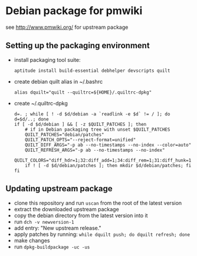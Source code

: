 # Debian package for pmwiki

see http://www.pmwiki.org/ for upstream package

## Setting up the packaging environment

* install packaging tool suite:

	```
    aptitude install build-essential debhelper devscripts quilt
    ```
* create debian quilt alias in ~/.bashrc

	```
    alias dquilt="quilt --quiltrc=${HOME}/.quiltrc-dpkg"
   	```
* create ~/.quiltrc-dpkg

	```
    d=. ; while [ ! -d $d/debian -a `readlink -e $d` != / ]; do d=$d/..; done
    if [ -d $d/debian ] && [ -z $QUILT_PATCHES ]; then
        # if in Debian packaging tree with unset $QUILT_PATCHES
        QUILT_PATCHES="debian/patches"
        QUILT_PATCH_OPTS="--reject-format=unified"
        QUILT_DIFF_ARGS="-p ab --no-timestamps --no-index --color=auto"
        QUILT_REFRESH_ARGS="-p ab --no-timestamps --no-index"
        QUILT_COLORS="diff_hdr=1;32:diff_add=1;34:diff_rem=1;31:diff_hunk=1;33:diff_ctx=35:diff_cctx=33"
        if ! [ -d $d/debian/patches ]; then mkdir $d/debian/patches; fi
    fi
	```
    
## Updating upstream package

* clone this repository and run `uscan` from the root of the latest version 
* extract the downloaded upstream package
* copy the debian directory from the latest version into it
* run `dch -v newversion-1`
* add entry: "New upstream release."
* apply patches by running: `while dquilt push; do dquilt refresh; done`
* make changes
* run `dpkg-buildpackage -uc -us`